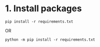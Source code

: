 # 1. Install packages

```console
pip install -r requirements.txt
```

OR

```console
python -m pip install -r requirements.txt
```
